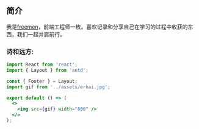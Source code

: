 ## 简介

我是[freemen](https://github.com/freemenL)，前端工程师一枚。喜欢记录和分享自己在学习的过程中收获的东西，我们一起并肩前行。

### 诗和远方:

```jsx | inline
import React from 'react';
import { Layout } from 'antd';

const { Footer } = Layout;
import gif from '../assets/erhai.jpg';

export default () => (
  <>
    <img src={gif} width="800" />
  </>
);
```
